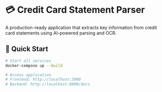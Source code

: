 # 💳 Credit Card Statement Parser

A production-ready application that extracts key information from credit card statements using AI-powered parsing and OCR.

## 🚀 Quick Start
```bash
# Start all services
docker-compose up --build

# Access application
# Frontend: http://localhost:3000
# Backend: http://localhost:8000/docs
